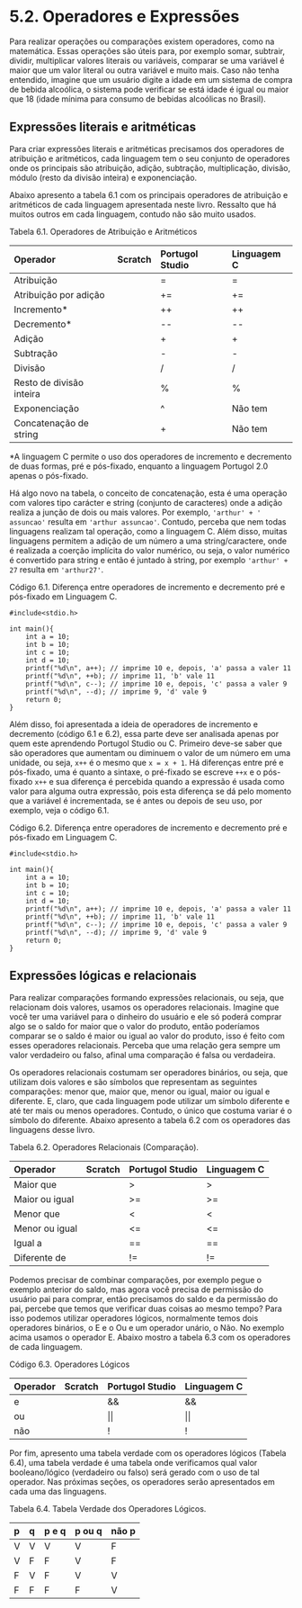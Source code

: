 # 5.2. Operadores e Expressões

Para realizar operações ou comparações existem operadores, como na matemática. Essas operações são úteis para, por exemplo somar, subtrair, dividir, multiplicar valores literais ou variáveis, comparar se uma variável é maior que um valor literal ou outra variável e muito mais. Caso não tenha entendido, imagine que um usuário digite a idade em um sistema de compra de bebida alcoólica, o sistema pode verificar se está idade é igual ou maior que 18 \(idade mínima para consumo de bebidas alcoólicas no Brasil\).

## Expressões literais e aritméticas

Para criar expressões literais e aritméticas precisamos dos operadores de atribuição e aritméticos, cada linguagem tem o seu conjunto de operadores onde os principais são atribuição, adição, subtração, multiplicação, divisão, módulo \(resto da divisão inteira\) e exponenciação.

Abaixo apresento a tabela 6.1 com os principais operadores de atribuição e aritméticos de cada linguagem apresentada neste livro. Ressalto que há muitos outros em cada linguagem, contudo não são muito usados.

Tabela 6.1. Operadores de Atribuição e Aritméticos

| Operador | Scratch | Portugol Studio | Linguagem C |
| :--- | :--- | :--- | :--- |
| Atribuição |  | = | = |
| Atribuição por adição |  | += | += |
| Incremento\* |  | ++ | ++ |
| Decremento\* |  | -- | -- |
| Adição |  | + | + |
| Subtração |  | - | - |
| Divisão |  | / | / |
| Resto de divisão inteira |  | % | % |
| Exponenciação |  | ^ | Não tem |
| Concatenação de string |  | + | Não tem |

\*A linguagem C permite o uso dos operadores de incremento e decremento de duas formas, pré e pós-fixado, enquanto a linguagem Portugol 2.0 apenas o pós-fixado.

Há algo novo na tabela, o conceito de concatenação, esta é uma operação com valores tipo carácter e string \(conjunto de caracteres\) onde a adição realiza a junção de dois ou mais valores. Por exemplo, `'arthur' + ' assuncao'` resulta em `'arthur assuncao'`. Contudo, perceba que nem todas linguagens realizam tal operação, como a linguagem C. Além disso, muitas linguagens permitem a adição de um número a uma string/caractere, onde é realizada a coerção implícita do valor numérico, ou seja, o valor numérico é convertido para string e então é juntado à string, por exemplo `'arthur' + 27` resulta em `'arthur27'`.

Código 6.1. Diferença entre operadores de incremento e decremento pré e pós-fixado em Linguagem C.

```text
#include<stdio.h>

int main(){
	int a = 10;
	int b = 10;
	int c = 10;
	int d = 10;
	printf("%d\n", a++); // imprime 10 e, depois, 'a' passa a valer 11
	printf("%d\n", ++b); // imprime 11, 'b' vale 11
	printf("%d\n", c--); // imprime 10 e, depois, 'c' passa a valer 9
	printf("%d\n", --d); // imprime 9, 'd' vale 9
	return 0;
}
```

Além disso, foi apresentada a ideia de operadores de incremento e decremento \(código 6.1 e 6.2\), essa parte deve ser analisada apenas por quem este aprendendo Portugol Studio ou C. Primeiro deve-se saber que são operadores que aumentam ou diminuem o valor de um número em uma unidade, ou seja, `x++` é o mesmo que `x = x + 1`. Há diferenças entre pré e pós-fixado, uma é quanto a sintaxe, o pré-fixado se escreve `++x` e o pós-fixado `x++` e sua diferença é percebida quando a expressão é usada como valor para alguma outra expressão, pois esta diferença se dá pelo momento que a variável é incrementada, se é antes ou depois de seu uso, por exemplo, veja o código 6.1.

Código 6.2. Diferença entre operadores de incremento e decremento pré e pós-fixado em Linguagem C.

```text
#include<stdio.h>

int main(){
	int a = 10;
	int b = 10;
	int c = 10;
	int d = 10;
	printf("%d\n", a++); // imprime 10 e, depois, 'a' passa a valer 11
	printf("%d\n", ++b); // imprime 11, 'b' vale 11
	printf("%d\n", c--); // imprime 10 e, depois, 'c' passa a valer 9
	printf("%d\n", --d); // imprime 9, 'd' vale 9
	return 0;
}
```

## Expressões lógicas e relacionais

Para realizar comparações formando expressões relacionais, ou seja, que relacionam dois valores, usamos os operadores relacionais. Imagine que você ter uma variável para o dinheiro do usuário e ele só poderá comprar algo se o saldo for maior que o valor do produto, então poderíamos comparar se o saldo é maior ou igual ao valor do produto, isso é feito com esses operadores relacionais. Perceba  que uma relação gera sempre um valor verdadeiro ou falso, afinal uma comparação é falsa ou verdadeira.

Os operadores relacionais costumam ser operadores binários, ou seja, que utilizam dois valores e são símbolos que representam as seguintes comparações: menor que, maior que, menor ou igual, maior ou igual e diferente. E, claro, que cada linguagem pode utilizar um símbolo diferente e até ter mais ou menos operadores. Contudo, o único que costuma variar é o símbolo do diferente. Abaixo apresento a tabela 6.2 com os operadores das linguagens desse livro.

Tabela 6.2. Operadores Relacionais \(Comparação\).

| Operador | Scratch | Portugol Studio | Linguagem C |
| :--- | :--- | :--- | :--- |
| Maior que |  | &gt; | &gt; |
| Maior ou igual |  | &gt;= | &gt;= |
| Menor que |  | &lt; | &lt; |
| Menor ou igual |  | &lt;= | &lt;= |
| Igual a |  | == | == |
| Diferente de |  | != | != |

Podemos precisar de combinar comparações, por exemplo pegue o exemplo anterior do saldo, mas agora você precisa de permissão do usuário pai para comprar, então precisamos do saldo e da permissão do pai, percebe que temos que verificar duas coisas ao mesmo tempo? Para isso podemos utilizar operadores lógicos, normalmente temos dois operadores binários, o E e o Ou e um operador unário, o Não. No exemplo acima usamos o operador E. Abaixo mostro a tabela 6.3 com os operadores de cada linguagem.

Código 6.3. Operadores Lógicos

| Operador | Scratch | Portugol Studio | Linguagem C |
| :--- | :--- | :--- | :--- |
| e |  | && | && |
| ou |  | \|\| | \|\| |
| não |  | ! | ! |

Por fim, apresento uma tabela verdade com os operadores lógicos \(Tabela 6.4\), uma tabela verdade é uma tabela onde verificamos qual valor booleano/lógico \(verdadeiro ou falso\) será gerado com o uso de tal operador. Nas próximas seções, os operadores serão apresentados em cada uma das linguagens.

Tabela 6.4. Tabela Verdade dos Operadores Lógicos.

| p | q | p e q | p ou q | não p |
| :--- | :--- | :--- | :--- | :--- |
| V | V | V | V | F |
| V | F | F | V | F |
| F | V | F | V | V |
| F | F | F | F | V |



